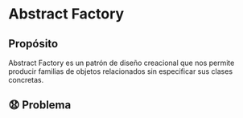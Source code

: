 # Abstract Factory

## Propósito

Abstract Factory es un patrón de diseño creacional que nos permite producir familias de objetos relacionados sin especificar sus clases concretas.

## :anguished: Problema
